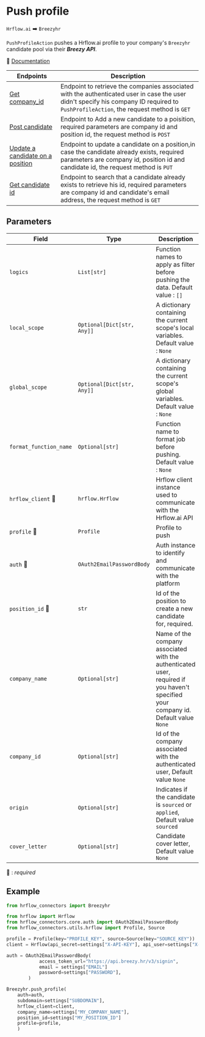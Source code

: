 # Push profile
`Hrflow.ai` :arrow_right: `Breezyhr`

`PushProfileAction` pushes a Hrflow.ai profile to your company's `Breezyhr` candidate pool via their ***Breezy API***.

🔗 [Documentation](https://developer.breezy.hr/docs/company-position-candidates-add)

| Endpoints | Description |
| --------- | ----------- |
| [Get company_id](https://developer.breezy.hr/docs/companies)          | Endpoint to retrieve the companies associated with the authenticated user in case the user didn't specify his company ID required to `PushProfileAction`, the request method is `GET`           |
| [Post candidate](https://developer.breezy.hr/docs/company-position-candidates-add)         |   Endpoint to Add a new candidate to a poisition, required parameters are company id and position id, the request method is `POST`    |
|[Update a candidate on a position](https://developer.breezy.hr/docs/company-position-candidate-update)           | Endpoint to update a candidate on a position,in case the candidate already exists, required parameters are company id, position id and candidate id, the request method is `PUT`|
|[Get candidate id](https://developer.breezy.hr/docs/company-candidates-search)| Endpoint to search that a candidate already exists to retrieve his id, required parameters are company id and candidate's email address, the request method is `GET`|

## Parameters

| Field | Type | Description |
| ----- | ---- | ----------- |
| `logics`  | `List[str]` | Function names to apply as filter before pushing the data. Default value : `[]`        |
| `local_scope`  | `Optional[Dict[str, Any]]` | A dictionary containing the current scope's local variables. Default value : `None`        |
| `global_scope`  | `Optional[Dict[str, Any]]` | A dictionary containing the current scope's global variables. Default value : `None`       |
| `format_function_name`  | `Optional[str]` | Function name to format job before pushing. Default value : `None`        |
| `hrflow_client` :red_circle: | `hrflow.Hrflow` | Hrflow client instance used to communicate with the Hrflow.ai API        |
| `profile` :red_circle: | `Profile` | Profile to push        |
| `auth` :red_circle: | `OAuth2EmailPasswordBody` | Auth instance to identify and communicate with the platform        |
| `position_id` :red_circle: | `str` | Id of the position to create a new candidate for, required.      |
| `company_name` | `Optional[str]` | Name of the company associated with the authenticated user, required if you haven't specified your company id. Default value `None`       |
| `company_id` | `Optional[str]` | Id of the company associated with the authenticated user, Default value `None`      |
| `origin` | `Optional[str]` | Indicates if the candidate is `sourced` or `applied`, Default value `sourced`      |
| `cover_letter` | `Optional[str]` | Candidate cover letter, Default value `None`      |


:red_circle: : *required*

## Example

```python
from hrflow_connectors import Breezyhr

from hrflow import Hrflow
from hrflow_connectors.core.auth import OAuth2EmailPasswordBody
from hrflow_connectors.utils.hrflow import Profile, Source

profile = Profile(key="PROFILE_KEY", source=Source(key="SOURCE_KEY"))
client = Hrflow(api_secret=settings["X-API-KEY"], api_user=settings["X-USER-EMAIL"])

auth = OAuth2EmailPasswordBody(
            access_token_url="https://api.breezy.hr/v3/signin",
            email = settings["EMAIL"]
            password=settings["PASSWORD"],
        )

Breezyhr.push_profile(
    auth=auth,
    subdomain=settings["SUBDOMAIN"],
    hrflow_client=client,
    company_name=settings["MY_COMPANY_NAME"],
    position_id=settings["MY_POSITION_ID"]
    profile=profile,
    )
```